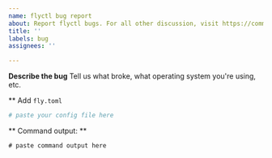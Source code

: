 ```yaml
---
name: flyctl bug report
about: Report flyctl bugs. For all other discussion, visit https://community.fly.io
title: ''
labels: bug
assignees: ''

---
```


**Describe the bug**
Tell us what broke, what operating system you're using, etc.

** Add `fly.toml`

```toml
# paste your config file here
```

** Command output: **

```text
# paste command output here
```
